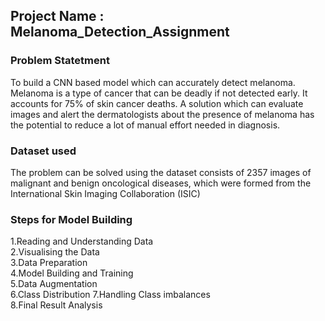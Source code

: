 ## Project Name : Melanoma_Detection_Assignment

### Problem Statetment
To build a CNN based model which can accurately detect melanoma. Melanoma is a type of cancer that can be deadly if not detected early. It accounts for 75% of skin cancer deaths. A solution which can evaluate images and alert the dermatologists about the presence of melanoma has the potential to reduce a lot of manual effort needed in diagnosis.

### Dataset used
The problem can be solved using the dataset consists of 2357 images of malignant and benign oncological diseases, which were formed from the International Skin Imaging Collaboration (ISIC)

### Steps for Model Building
1.Reading and Understanding Data  
2.Visualising the Data  
3.Data Preparation  
4.Model Building and Training  
5.Data Augmentation  
6.Class Distribution 
7.Handling Class imbalances  
8.Final Result Analysis 

